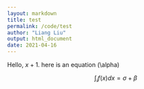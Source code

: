 ```yaml
---
layout: markdown
title: test
permalink: /code/test
author: "Liang Liu"
output: html_document
date: 2021-04-16
---
```


Hello, $x+1$. here is an equation (\alpha)

$$\int_i f(x)dx = \sigma+\beta$$
